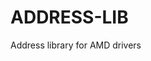<!--
#####################################################################################
#
#  Copyright (C) 2021-2024 Advanced Micro Devices, Inc. All rights reserved.
#
#####################################################################################
-->

# ADDRESS-LIB

Address library for AMD drivers
